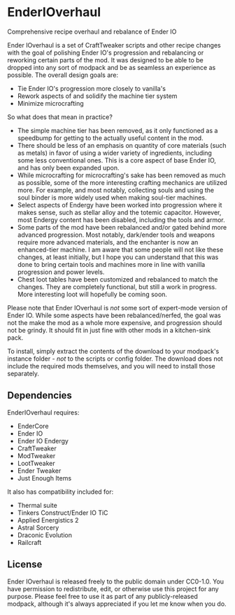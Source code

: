 # EnderIOverhaul
Comprehensive recipe overhaul and rebalance of Ender IO

Ender IOverhaul is a set of CraftTweaker scripts and other recipe changes with the goal of polishing Ender IO's progression and rebalancing or reworking certain parts of the mod. It was designed to be able to be dropped into any sort of modpack and be as seamless an experience as possible. The overall design goals are:

* Tie Ender IO's progression more closely to vanilla's
* Rework aspects of and solidify the machine tier system
* Minimize microcrafting

So what does that mean in practice?

* The simple machine tier has been removed, as it only functioned as a speedbump for getting to the actually useful content in the mod.
* There should be less of an emphasis on quantity of core materials (such as metals) in favor of using a wider variety of ingredients, including some less conventional ones. This is a core aspect of base Ender IO, and has only been expanded upon.
* While microcrafting for microcrafting's sake has been removed as much as possible, some of the more interesting crafting mechanics are utilized more. For example, and most notably, collecting souls and using the soul binder is more widely used when making soul-tier machines.
* Select aspects of Endergy have been worked into progression where it makes sense, such as stellar alloy and the totemic capacitor. However, most Endergy content has been disabled, including the tools and armor.
* Some parts of the mod have been rebalanced and/or gated behind more advanced progression. Most notably, dark/ender tools and weapons require more advanced materials, and the enchanter is now an enhanced-tier machine. I am aware that some people will not like these changes, at least initially, but I hope you can understand that this was done to bring certain tools and machines more in line with vanilla progression and power levels.
* Chest loot tables have been customized and rebalanced to match the changes. They are completely functional, but still a work in progress. More interesting loot will hopefully be coming soon.

Please note that Ender IOverhaul is *not* some sort of expert-mode version of Ender IO. While some aspects have been rebalanced/nerfed, the goal was not the make the mod as a whole more expensive, and progression should not be grindy. It should fit in just fine with other mods in a kitchen-sink pack.

To install, simply extract the contents of the download to your modpack's instance folder - *not* to the scripts or config folder. The download does not include the required mods themselves, and you will need to install those separately.

## Dependencies

EnderIOverhaul requires:
* EnderCore
* Ender IO
* Ender IO Endergy
* CraftTweaker
* ModTweaker
* LootTweaker
* Ender Tweaker
* Just Enough Items

It also has compatibility included for:
* Thermal suite
* Tinkers Construct/Ender IO TiC
* Applied Energistics 2
* Astral Sorcery
* Draconic Evolution
* Railcraft

## License

Ender IOverhaul is released freely to the public domain under CC0-1.0. You have permission to redistribute, edit, or otherwise use this project for any purpose. Please feel free to use it as part of any publicly-released modpack, although it's always appreciated if you let me know when you do.